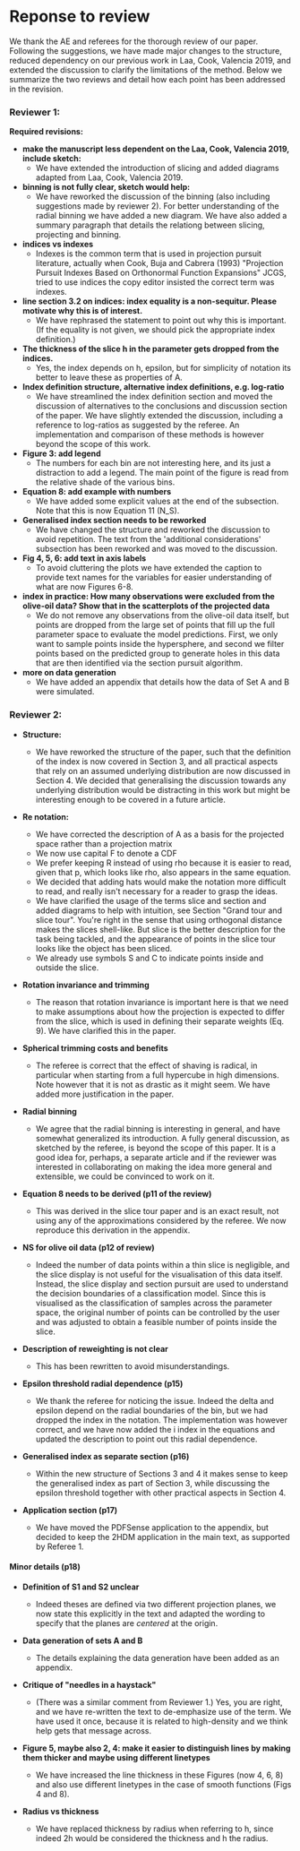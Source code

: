 # Reponse to review

We thank the AE and referees for the thorough review of our paper. Following the
suggestions, we have made major changes to the structure, reduced dependency on
our previous work in Laa, Cook, Valencia 2019, and extended the discussion to
clarify the limitations of the method. Below we summarize the two reviews and
detail how each point has been addressed in the revision.

### Reviewer 1:

**Required revisions:**

- **make the manuscript less dependent on the Laa, Cook, Valencia 2019, include
  sketch:**
  + We have extended the introduction of slicing and added diagrams adapted from
    Laa, Cook, Valencia 2019.
- **binning is not fully clear, sketch would help:**
  + We have reworked the discussion of the binning (also including suggestions
    made by reviewer 2). For better understanding of the radial binning we have
    added a new diagram. We have also added a summary paragraph that details the
    relationg between slicing, projecting and binning.
- **indices vs indexes**
  + Indexes is the common term that is used in projection pursuit literature, actually when Cook, Buja and Cabrera (1993) "Projection Pursuit Indexes Based on Orthonormal Function Expansions" JCGS, tried to use indices the copy editor insisted the correct term was indexes.
- **line section 3.2 on indices: index equality is a non-sequitur. Please motivate why this is of interest.**
  + We have rephrased the statement to point out why this is important. (If the equality is not given, we should pick the appropriate index definition.)
- **The thickness of the slice h in the parameter gets dropped from the indices.**
  + Yes, the index depends on h, epsilon, but for simplicity of notation its better to leave these as properties of A.
- **Index definition structure, alternative index definitions, e.g. log-ratio**
  + We have streamlined the index definition section and moved the discussion of
    alternatives to the conclusions and discussion section of the paper. We have
    slightly extended the discussion, including a reference to log-ratios as
    suggested by the referee. An implementation and comparison of these methods
    is however beyond the scope of this work.
- **Figure 3: add legend**
  + The numbers for each bin are not interesting here, and its just a distraction to add a legend. The main point of the figure is read from the relative shade of the various bins. 
- **Equation 8: add example with numbers**
  + We have added some explicit values at the end of the subsection. Note that
    this is now Equation 11 (N_S). 
- **Generalised index section needs to be reworked**
  + We have changed the structure and reworked the discussion to avoid repetition.
    The text from the 'additional considerations' subsection has been reworked and
    was moved to the discussion.
- **Fig 4, 5, 6: add text in axis labels**
  + To avoid cluttering the plots we have extended the caption to provide text
    names for the variables for easier understanding of what are now Figures 6-8.
- **index in practice: How many observations were excluded from the olive-oil data? Show that in the scatterplots of the projected data**
  + We do not remove any observations from the olive-oil data itself, but points are dropped
    from the large set of points that fill up the full parameter space to evaluate the model
    predictions. First, we only want to sample points inside the hypersphere, and second we
    filter points based on the predicted group to generate holes in this data that are then
    identified via the section pursuit algorithm.
- **more on data generation**
  + We have added an appendix that details how the data of Set A and B were simulated.

### Reviewer 2:

- **Structure:**
  + We have reworked the structure of the paper, such that the definition
    of the index is now covered in Section 3, and all practical aspects that rely
    on an assumed underlying distribution are now discussed in Section 4. We decided
    that generalising the discussion towards any underlying distribution would
    be distracting in this work but might be interesting enough to be covered in
    a future article. 

- **Re notation:**
  + We have corrected the description of A as a basis for the 
    projected space rather than a projection matrix
  + We now use capital F to denote a CDF
  + We prefer keeping R instead of using rho because it is easier to read, given
    that p, which looks like rho, also appears in the same equation.
  + We decided that adding hats would make the notation more difficult to read, and really isn't necessary for a reader to grasp the ideas. 
  + We have clarified the usage of the terms slice and section and added diagrams to help with intuition, see Section "Grand tour and slice tour". You're right in the sense that using orthogonal distance makes the slices shell-like. But slice is the better description for the task being tackled, and the appearance of points in the slice tour looks like the object has been sliced.
  + We already use symbols S and C to indicate points inside and outside the slice.
  
- **Rotation invariance and trimming**
  + The reason that rotation invariance is
    important here is that we need to make assumptions about how the projection
    is expected to differ from the slice, which is used in defining their
    separate weights (Eq. 9). We have clarified this in the paper. 
  
- **Spherical trimming costs and benefits**
  + The referee is correct that the effect of shaving is radical, in
    particular when starting from a full hypercube in high dimensions. Note
    however that it is not as drastic as it might seem. We have added more justification in the paper.
    
- **Radial binning**
  + We agree that the radial binning is interesting in general, and have somewhat generalized its introduction. A fully general discussion, as sketched by the referee, is beyond the scope of this paper. It is a good idea for, perhaps, a separate article and if the reviewer was interested in collaborating on making the idea more general and extensible, we could be convinced to work on it.
    
- **Equation 8 needs to be derived (p11 of the review)**
  + This was derived in the slice tour paper and is an exact result, not using
    any of the approximations considered by the referee. We now reproduce this
    derivation in the appendix.
  
- **NS for olive oil data (p12 of review)**
  + Indeed the number of data points within a thin slice is negligible, and the slice display is not useful for the visualisation of this data itself. Instead, the slice display and section pursuit are used to understand the decision boundaries of a classification model. Since this is visualised as the classification of samples across the parameter space, the original number of points can be controlled by the user and was adjusted to obtain a feasible number of points inside the slice.
  
- **Description of reweighting is not clear**
  + This has been rewritten to avoid misunderstandings.
  
- **Epsilon threshold radial dependence (p15)**
  + We thank the referee for noticing the issue. Indeed the delta and epsilon
    depend on the radial boundaries of the bin, but we had dropped the index in
    the notation. The implementation was however correct, and we have now
    added the i index in the equations and updated the description to point out
    this radial dependence.
  
- **Generalised index as separate section (p16)**
  + Within the new structure of Sections 3 and 4 it makes sense to keep the
    generalised index as part of Section 3, while discussing the epsilon
    threshold together with other practical aspects in Section 4.
    
- **Application section (p17)**
  + We have moved the PDFSense application to the appendix, but decided to
    keep the 2HDM application in the main text, as supported by Referee 1.
    
#### Minor details (p18)
- **Definition of S1 and S2 unclear**
  + Indeed theses are defined via two different projection planes, we now state
    this explicitly in the text and adapted the wording to specify that the
    planes are *centered* at the origin.
    
- **Data generation of sets A and B**
  + The details explaining the data generation have been added as an appendix.
  
- **Critique of "needles in a haystack"**
  + (There was a similar comment from Reviewer 1.) Yes, you are right, and we have re-written the text to de-emphasize use of the term. We have used it once, because it is related to high-density and we think help gets that message across. 

- **Figure 5, maybe also 2, 4: make it easier to distinguish lines by making them thicker and maybe using different linetypes**
  + We have increased the line thickness in these Figures (now 4, 6, 8) and also use different linetypes in the case of smooth functions (Figs 4 and 8).
  
- **Radius vs thickness**
  + We have replaced thickness by radius when referring to h, since indeed 2h would be considered the thickness and h the radius.